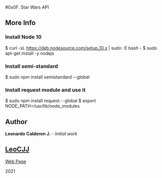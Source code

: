#0x0F. Star Wars API

## More Info
### Install Node 10
$ curl -sL https://deb.nodesource.com/setup_10.x | sudo -E bash -
$ sudo apt-get install -y nodejs
### Install semi-standard
$ sudo npm install semistandard --global
### Install request module and use it
$ sudo npm install request --global
$ export NODE_PATH=/usr/lib/node_modules

## Author

**Leonardo Calderon J.** - *Initial work* 

## [LeoCJJ](https://github.com/leocjj)

[Web Page](http://leocjj.tech)

2021
